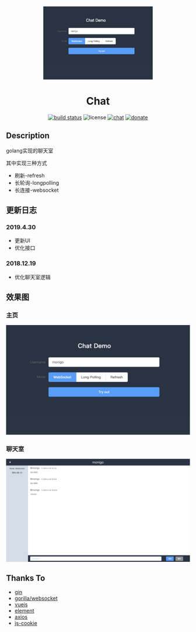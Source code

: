 <p align="center">
    <img src="doc/image/index.jpg" alt="logo" width=300 height=200 />
</p>
<h1 align=center>Chat</h1>

<p align=center>
<a href="https://travis-ci.org/vouv/chat-room" ><img src="https://travis-ci.org/vouv/chat-room.svg?branch=master" alt="build status" /></a>
<img src="https://img.shields.io/packagist/l/doctrine/orm.svg" alt="license" />
<a href="https://gitter.im/monigo-dev/project-chat-room"><img alt="chat" src="https://img.shields.io/gitter/room/nwjs/nw.js.svg" /></a>
<a href="https://github.com/vouv/donate"><img alt="donate" src="https://img.shields.io/badge/%24-donate-ff69b4.svg"></a>
</p>

## Description

golang实现的聊天室

其中实现三种方式

- 刷新-refresh
- 长轮询-longpolling
- 长连接-websocket

## 更新日志

### 2019.4.30

- 更新UI
- 优化接口

### 2018.12.19

- 优化聊天室逻辑

## 效果图

### 主页

![首页](./doc/image/index.jpg)

### 聊天室

![聊天室](./doc/image/room.jpg)

## Thanks To

- [gin](https://github.com/gin-gonic/gin)
- [gorilla/websocket](https://github.com/gorilla/websocket)
- [vuejs](https://github.com/vuejs/vue)
- [element](https://github.com/ElemeFE/element)
- [axios](https://github.com/axios/axios)
- [js-cookie](https://github.com/js-cookie/js-cookie)
